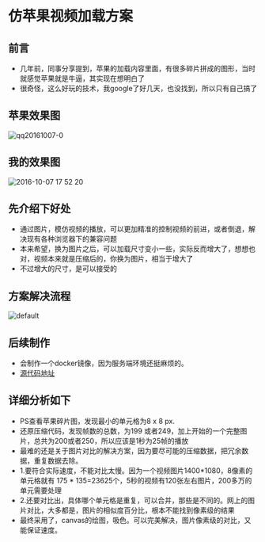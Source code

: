 # 仿苹果视频加载方案

## 前言
- 几年前，同事分享提到，苹果的加载内容里面，有很多碎片拼成的图形，当时就感觉苹果就是牛逼，其实现在想明白了
- 很奇怪，这么好玩的技术，我google了好几天，也没找到，所以只有自己搞了

## 苹果效果图
![qq20161007-0](https://cloud.githubusercontent.com/assets/3349863/19190141/5d918610-8cce-11e6-8f1c-32ec24c6de62.png)

## 我的效果图
![2016-10-07 17 52 20](https://cloud.githubusercontent.com/assets/3349863/19186280/22d52e5c-8cb8-11e6-9e58-c187525f5195.gif)

## 先介绍下好处

- 通过图片，模仿视频的播放，可以更加精准的控制视频的前进，或者倒退，解决现有各种浏览器下的兼容问题
- 本来希望，换为图片之后，可以加载尺寸变小一些，实际反而增大了，想想也对，视频本来就是压缩后的，你换为图片，相当于增大了
- 不过增大的尺寸，是可以接受的

## 方案解决流程

![default](https://cloud.githubusercontent.com/assets/3349863/19190929/b4ec7614-8cd2-11e6-89aa-05f958faf114.png)

## 后续制作
- 会制作一个docker镜像，因为服务端环境还挺麻烦的。
- [源代码地址](https://github.com/fyddaben/videoImg)

## 详细分析如下
- PS查看苹果碎片图，发现最小的单元格为8 x 8 px.
- 还原压缩代码，发现帧数的总数，为199 或者249，加上开始的一个完整图片，总共为200或者250，所以应该是1秒为25帧的播放
- 最难的还是关于图片对比的解决方案，因为要尽可能的压缩数据，把冗余数据，重复数据去除。
- 1.要符合实际速度，不能对比太慢。因为一个视频图片1400*1080，8像素的单元格就有 175 * 135=23625个，5秒的视频有120张左右图片，200多万的单元需要处理 
- 2.还要对比出，具体哪个单元格是重复，可以合并，那些是不同的。网上的图片对比，大多都是，图片的相似度百分比，根本不能找到像素级的结果
- 最终采用了，canvas的绘图，吸色。可以完美解决，图片像素级的对比，又能保证速度。
